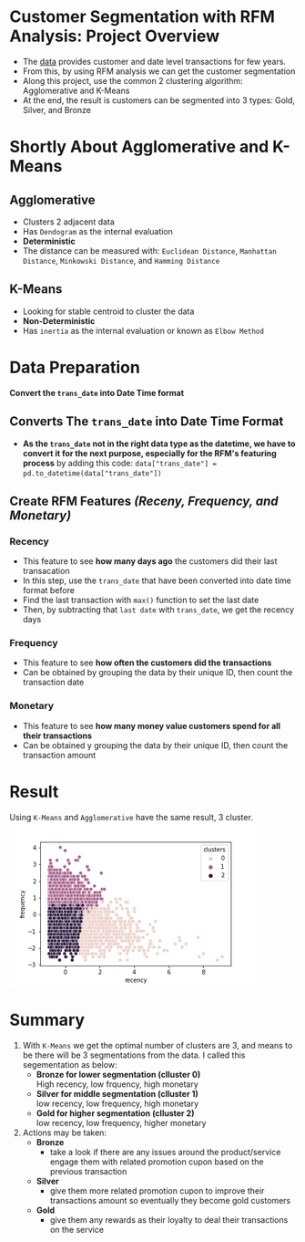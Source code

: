 # Customer Segmentation with RFM Analysis: Project Overview
* The [data](https://www.kaggle.com/regivm/retailtransactiondata?select=Retail_Data_Transactions.csv) provides customer and date level transactions for few years. 
* From this, by using RFM analysis we can get the customer segmentation
* Along this project, use the common 2 clustering algorithm: Agglomerative and K-Means
* At the end, the result is customers can be segmented into 3 types: Gold, Silver, and Bronze

# Shortly About Agglomerative and K-Means
## Agglomerative
* Clusters 2 adjacent data
* Has `Dendogram` as the internal evaluation
* **Deterministic**
* The distance can be measured with: `Euclidean Distance`, `Manhattan Distance`, `Minkowski Distance`, and `Hamming Distance`

## K-Means
* Looking for stable centroid to cluster the data
* **Non-Deterministic**
* Has `inertia` as the internal evaluation or known as `Elbow Method`

# Data Preparation
**Convert the `trans_date` into Date Time format**
## Converts The `trans_date` into Date Time Format
* **As the `trans_date` not in the right data type as the datetime, we have to convert it for the next purpose, especially for the RFM's featuring process** by adding this code:
`data["trans_date"] = pd.to_datetime(data["trans_date"])`

## Create **RFM** Features *(Receny, Frequency, and Monetary)*
### Recency
* This feature to see **how many days ago** the customers did their last transacation
* In this step, use the `trans_date` that have been converted into date time format before
* Find the last transaction with `max()` function to set the last date
* Then, by subtracting that `last date` with `trans_date`, we get the recency days

### Frequency
* This feature to see **how often the customers did the transactions**
* Can be obtained by grouping the data by their unique ID, then count the transaction date

### Monetary
* This feature to see **how many money value customers spend for all their transactions**
* Can be obtained y grouping the data by their unique ID, then count the transaction amount

# Result
Using `K-Means` and `Agglomerative` have the same result, 3 cluster.<br>
![alt text](https://github.com/Jomen034/Customer_Segmentation_with_RFM/blob/master/Segmentation%20with%20K-Means.png "Clustering with K-Means")

# Summary
1. With `K-Means` we get the optimal number of clusters are 3, and means to be there will be 3 segmentations from the data. I called this segementation as below:
    * **Bronze for lower segmentation (clluster 0)**<br>
        High recency, low frquency, high monetary
    * **Silver for middle segmentation (clluster 1)**<br>
        low recency, low frequency, high monetary
    * **Gold for higher segmentation (clluster 2)**<br>
        low recency, low frequency, higher monetary
2. Actions may be taken:
    * **Bronze**<br>
        * take a look if there are any issues around the product/service<br>
        engage them with related promotion cupon based on the previous transaction<br>
    * **Silver**<br>
        * give them more related promotion cupon to improve their transactions amount so eventually they become gold customers<br>
    * **Gold**<br>
        * give them any rewards as their loyalty to deal their transactions on the service<br>
